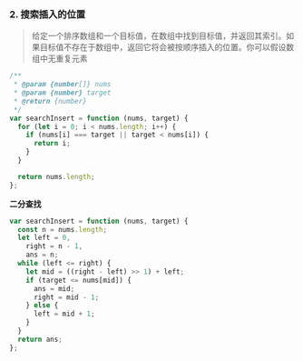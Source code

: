 ### 2. 搜索插入的位置

> 给定一个排序数组和一个目标值，在数组中找到目标值，并返回其索引。如果目标值不存在于数组中，返回它将会被按顺序插入的位置。你可以假设数组中无重复元素

```js
/**
 * @param {number[]} nums
 * @param {number} target
 * @return {number}
 */
var searchInsert = function (nums, target) {
  for (let i = 0; i < nums.length; i++) {
    if (nums[i] === target || target < nums[i]) {
      return i;
    }
  }

  return nums.length;
};
```

**二分查找**

```js
var searchInsert = function (nums, target) {
  const n = nums.length;
  let left = 0,
    right = n - 1,
    ans = n;
  while (left <= right) {
    let mid = ((right - left) >> 1) + left;
    if (target <= nums[mid]) {
      ans = mid;
      right = mid - 1;
    } else {
      left = mid + 1;
    }
  }
  return ans;
};
```
